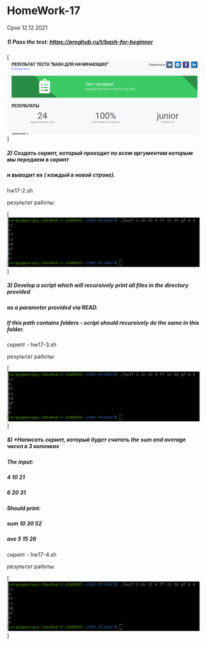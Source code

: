 # HomeWork-17
Срок 12.12.2021

##### 1) Pass the test: https://proghub.ru/t/bash-for-beginner

[![N|Solid](https://github.com/serwol2/DOS-07/blob/HW17/HW17/test-Bash-for-beginners-2021-12-08_19-37.png)]

##### 2)  Создать скрипт, который проходит по всем аргументам которым мы передаем в скрипт 
##### и выводит их ( каждый в новой строке).

hw17-2.sh 

результат работы:

[![N|Solid](https://github.com/serwol2/DOS-07/blob/main/HW17/PrintScreen-HW17-2.png)]

##### 3) Develop a script which will recursively print all files in the directory provided 
##### as a parameter provided via READ.
##### If this path contains folders - script should recursively do the same in this folder.

скрипт - hw17-3.sh

результат работы:

[![N|Solid](https://github.com/serwol2/DOS-07/blob/main/HW17/PrintScreen-HW17-2.png)]


##### $) *Написать скрипт, который будет считать the sum and average чисел в 3 колонках
##### The input:
##### 4  10  21
##### 6  20  31

##### Should print:
##### sum 10  30  52
##### ave   5    15  26

скрипт - hw17-4.sh

результат работы:

[![N|Solid](https://github.com/serwol2/DOS-07/blob/main/HW17/PrintScreen-HW17-2.png)]
